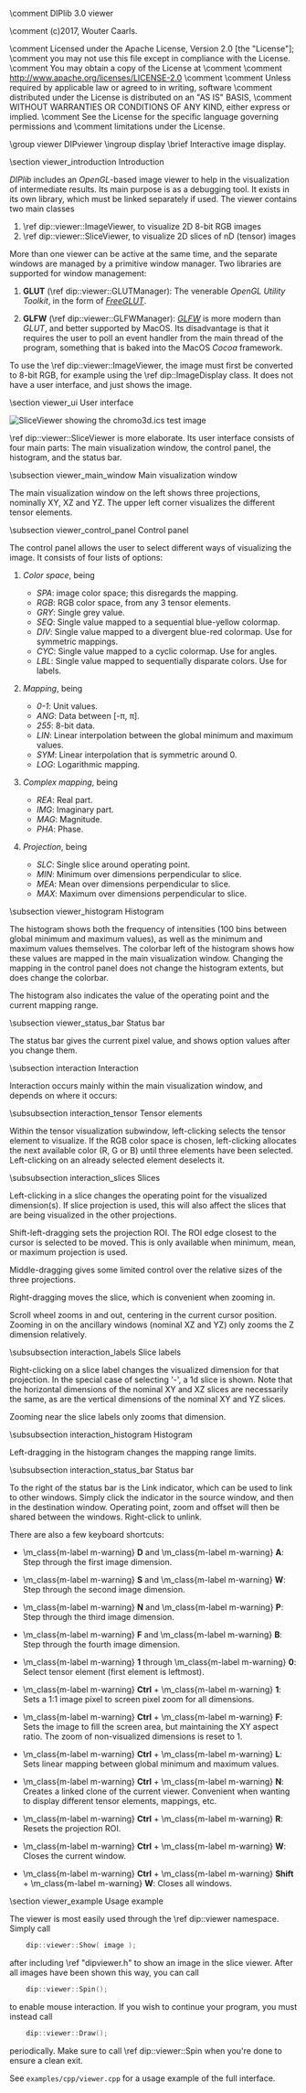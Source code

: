 \comment DIPlib 3.0 viewer

\comment (c)2017, Wouter Caarls.

\comment Licensed under the Apache License, Version 2.0 [the "License"];
\comment you may not use this file except in compliance with the License.
\comment You may obtain a copy of the License at
\comment 
\comment    http://www.apache.org/licenses/LICENSE-2.0
\comment 
\comment Unless required by applicable law or agreed to in writing, software
\comment distributed under the License is distributed on an "AS IS" BASIS,
\comment WITHOUT WARRANTIES OR CONDITIONS OF ANY KIND, either express or implied.
\comment See the License for the specific language governing permissions and
\comment limitations under the License.


\group viewer DIPviewer
\ingroup display
\brief Interactive image display.

\section viewer_introduction Introduction

*DIPlib* includes an *OpenGL*-based image viewer to help in the visualization
of intermediate results. Its main purpose is as a debugging tool. It exists
in its own library, which must be linked separately if used. The
viewer contains two main classes

1. \ref dip::viewer::ImageViewer, to visualize 2D 8-bit RGB images
2. \ref dip::viewer::SliceViewer, to visualize 2D slices of nD (tensor) images

More than one viewer can be active at the same time, and the separate
windows are managed by a primitive window manager. Two libraries are
supported for window management:

1. **GLUT** (\ref dip::viewer::GLUTManager):
   The venerable *OpenGL Utility Toolkit*, in the form of
   [*FreeGLUT*](http://freeglut.sourceforge.net).

2. **GLFW** (\ref dip::viewer::GLFWManager):
   [*GLFW*](http://www.glfw.org/) is more modern than *GLUT*, and better supported
   by MacOS. Its disadvantage is that it requires the user to poll an event handler
   from the main thread of the program, something that is baked into the MacOS
   *Cocoa* framework.

To use the \ref dip::viewer::ImageViewer, the image must first be converted to 8-bit RGB,
for example using the \ref dip::ImageDisplay class. It does not have a user
interface, and just shows the image.

\section viewer_ui User interface

![SliceViewer showing the chromo3d.ics test image](viewer.png)

\ref dip::viewer::SliceViewer is more elaborate. Its user interface consists of four
main parts: The main visualization window, the control panel, the histogram,
and the status bar.

\subsection viewer_main_window Main visualization window

  The main visualization window on the left shows three projections,
  nominally XY, XZ and YZ. The upper left corner visualizes the different
  tensor elements.

\subsection viewer_control_panel Control panel

  The control panel allows the user to select different ways of visualizing
  the image. It consists of four lists of options:

  1. *Color space*, being

     - *SPA*: image color space; this disregards the mapping.
     - *RGB*: RGB color space, from any 3 tensor elements.
     - *GRY*: Single grey value.
     - *SEQ*: Single value mapped to a sequential blue-yellow colormap.
     - *DIV*: Single value mapped to a divergent blue-red colormap. Use for symmetric mappings.
     - *CYC*: Single value mapped to a cyclic colormap. Use for angles.
     - *LBL*: Single value mapped to sequentially disparate colors. Use for labels.

  2. *Mapping*, being

     - *0-1*: Unit values.
     - *ANG*: Data between [-&pi;, &pi;].
     - *255*: 8-bit data.
     - *LIN*: Linear interpolation between the global minimum and maximum values.
     - *SYM*: Linear interpolation that is symmetric around 0.
     - *LOG*: Logarithmic mapping.

  3. *Complex mapping*, being

     - *REA*: Real part.
     - *IMG*: Imaginary part.
     - *MAG*: Magnitude.
     - *PHA*: Phase.

  4. *Projection*, being

     - *SLC*: Single slice around operating point.
     - *MIN*: Minimum over dimensions perpendicular to slice.
     - *MEA*: Mean over dimensions perpendicular to slice.
     - *MAX*: Maximum over dimensions perpendicular to slice.

\subsection viewer_histogram Histogram

  The histogram shows both the frequency of intensities (100 bins between
  global minimum and maximum values), as well as the minimum and maximum
  values themselves. The colorbar left of the histogram shows how these
  values are mapped in the main visualization window. Changing the mapping
  in the control panel does not change the histogram extents, but does
  change the colorbar.

  The histogram also indicates the value of the operating point and the
  current mapping range.

\subsection viewer_status_bar Status bar

  The status bar gives the current pixel value, and shows option values
  after you change them.

\subsection interaction Interaction

Interaction occurs mainly within the main visualization window, and depends
on where it occurs:

\subsubsection interaction_tensor Tensor elements

Within the tensor visualization subwindow, left-clicking selects the
tensor element to visualize. If the RGB color space is chosen,
left-clicking allocates the next available color (R, G or B) until three
elements have been selected. Left-clicking on an already selected element
deselects it.

\subsubsection interaction_slices Slices

Left-clicking in a slice changes the operating point for the visualized
dimension(s). If slice projection is used, this will also affect the
slices that are being visualized in the other projections.

Shift-left-dragging sets the projection ROI. The ROI edge closest to the
cursor is selected to be moved. This is only available when minimum, mean,
or maximum projection is used.

Middle-dragging gives some limited control over the relative sizes of the
three projections.

Right-dragging moves the slice, which is convenient when zooming in.

Scroll wheel zooms in and out, centering in the current cursor position.
Zooming in on the ancillary windows (nominal XZ and YZ) only zooms the Z
dimension relatively.

\subsubsection interaction_labels Slice labels

Right-clicking on a slice label changes the visualized dimension for that
projection. In the special case of selecting '-', a 1d slice is shown.
Note that the horizontal dimensions of the nominal XY and XZ slices are
necessarily the same, as are the vertical dimensions of the nominal XY and
YZ slices.

Zooming near the slice labels only zooms that dimension.

\subsubsection interaction_histogram Histogram

Left-dragging in the histogram changes the mapping range limits.

\subsubsection interaction_status_bar Status bar

To the right of the status bar is the Link indicator, which can be used to link
to other windows. Simply click the indicator in the source window, and
then in the destination window. Operating point, zoom and offset will then be
shared between the windows. Right-click to unlink.

There are also a few keyboard shortcuts:

- \m_class{m-label m-warning} **D** and \m_class{m-label m-warning} **A**:
  Step through the first image dimension.

- \m_class{m-label m-warning} **S** and \m_class{m-label m-warning} **W**:
  Step through the second image dimension.

- \m_class{m-label m-warning} **N** and \m_class{m-label m-warning} **P**:
  Step through the third image dimension.

- \m_class{m-label m-warning} **F** and \m_class{m-label m-warning} **B**:
  Step through the fourth image dimension.

- \m_class{m-label m-warning} **1** through \m_class{m-label m-warning} **0**:
  Select tensor element (first element is leftmost).

- \m_class{m-label m-warning} **Ctrl** + \m_class{m-label m-warning} **1**:
  Sets a 1:1 image pixel to screen pixel zoom for all dimensions.

- \m_class{m-label m-warning} **Ctrl** + \m_class{m-label m-warning} **F**:
  Sets the image to fill the screen area, but maintaining the XY aspect
  ratio. The zoom of non-visualized dimensions is reset to 1.

- \m_class{m-label m-warning} **Ctrl** + \m_class{m-label m-warning} **L**:
  Sets linear mapping between global minimum and maximum values.

- \m_class{m-label m-warning} **Ctrl** + \m_class{m-label m-warning} **N**:
  Creates a linked clone of the current viewer. Convenient when wanting to
  display different tensor elements, mappings, etc.

- \m_class{m-label m-warning} **Ctrl** + \m_class{m-label m-warning} **R**:
  Resets the projection ROI.

- \m_class{m-label m-warning} **Ctrl** + \m_class{m-label m-warning} **W**:
  Closes the current window.

- \m_class{m-label m-warning} **Ctrl** + \m_class{m-label m-warning} **Shift** + \m_class{m-label m-warning} **W**:
  Closes all windows.

\section viewer_example Usage example

The viewer is most easily used through the \ref dip::viewer namespace. Simply
call

```cpp
    dip::viewer::Show( image );
```

after including \ref "dipviewer.h" to show an image in the slice viewer. After
all images have been shown this way, you can call

```cpp
    dip::viewer::Spin();
```

to enable mouse interaction. If you wish to continue your program, you must
instead call

```cpp
    dip::viewer::Draw();
```

periodically. Make sure to call \ref dip::viewer::Spin when you're done to
ensure a clean exit.

See `examples/cpp/viewer.cpp` for a usage example of the full interface.
